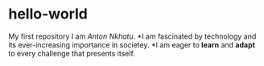 # hello-world
My first repository 
I am *Anton Nkhatu*.
*I am fascinated by technology and its ever-increasing importance in societey.
*I am eager to **learn** and **adapt** to every challenge that presents itself.
